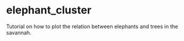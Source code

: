 # elephant_cluster
Tutorial on how to plot the relation between elephants and trees in the savannah.
